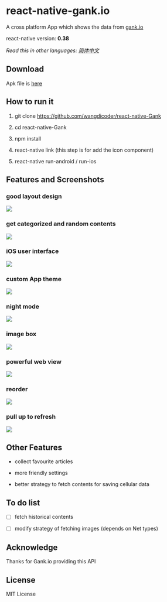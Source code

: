 # react-native-gank.io

A cross platform App which shows the data from [gank.io](http://gank.io)

react-native version: **0.38**

*Read this in other languages: [简体中文](https://github.com/wangdicoder/react-native-Gank/blob/master/README.zh-cn.md)*

## Download

Apk file is [here](https://github.com/wangdicoder/react-native-Gank/blob/master/android/app/app-release.apk)

## How to run it

1. git clone https://github.com/wangdicoder/react-native-Gank

2. cd react-native-Gank

3. npm install

4. react-native link (this step is for add the icon component)

5. react-native run-android / run-ios

## Features and Screenshots

### good layout design

![](https://github.com/wangdicoder/Gank.io/raw/master/screenshot/hometab.png)


### get categorized and random contents

![](https://github.com/wangdicoder/Gank.io/raw/master/screenshot/discoverytab.png)


### iOS user interface

![](https://github.com/wangdicoder/Gank.io/raw/master/screenshot/moretab.png)


### custom App theme

![](https://github.com/wangdicoder/Gank.io/raw/master/screenshot/theme.gif)


### night mode

![](https://github.com/wangdicoder/Gank.io/raw/master/screenshot/nightmode.gif)


### image box

![](https://github.com/wangdicoder/Gank.io/raw/master/screenshot/girls.gif)


### powerful web view

![](https://github.com/wangdicoder/Gank.io/raw/master/screenshot/webview.gif)


### reorder

![](https://github.com/wangdicoder/Gank.io/raw/master/screenshot/order.gif)


### pull up to refresh

![](https://github.com/wangdicoder/Gank.io/raw/master/screenshot/listviewRefresh.gif)


## Other Features

- collect favourite articles

- more friendly settings

- better strategy to fetch contents for saving cellular data

## To do list

- [ ] fetch historical contents

- [ ] modify strategy of fetching images (depends on Net types)

## Acknowledge

Thanks for Gank.io providing this API

## License

MIT License